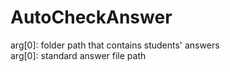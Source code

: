# AutoCheckAnswer  
arg[0]: folder path that contains students' answers  
arg[0]: standard answer file path 

